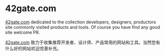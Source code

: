 # 42gate.com

[42gate.com](http://www.42gate.com) dedicated to the collection developers, designers, productors site commonly visited products and tools. Of course you have find any good site welcome PR.

[42gate.com](http://www.42gate.com) 致力于收集推荐开发者、设计师、产品常用的网站和工具。当然您有什么好的网站欢迎完善补充。
